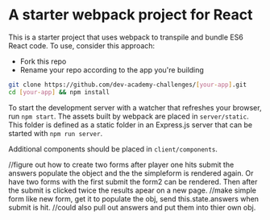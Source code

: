 # A starter webpack project for React

This is a starter project that uses webpack to transpile and bundle ES6 React code. To use, consider this approach:

* Fork this repo
* Rename your repo according to the app you're building

```sh
git clone https://github.com/dev-academy-challenges/[your-app].git
cd [your-app] && npm install
```

To start the development server with a watcher that refreshes your browser, run `npm start`. The assets built by webpack are placed in `server/static`. This folder is defined as a static folder in an Express.js server that can be started with `npm run server`.

Additional components should be placed in `client/components`.

//figure out how to create two forms after player one hits submit the answers populate the object and the the simpleform is rendered again. Or have two forms with the first submit the form2 can be rendered. Then after the submit is clicked twice the results apear on a new page.
//make simple form like new form, get it to populate the obj, send this.state.answers when submit is hit.
//could also pull out answers and put them into thier own obj.
